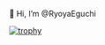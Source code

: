 👋 Hi, I’m @RyoyaEguchi

[![trophy](https://github-profile-trophy.vercel.app/?username=ryo-ma&theme=onedark)](https://github.com/ryo-ma/github-profile-trophy)
